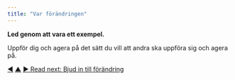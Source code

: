 ```yaml
---
title: "Var förändringen"
---
```



<strong>Led genom att vara ett exempel.</strong>

Uppför dig och agera på det sätt du vill att andra ska uppföra sig och agera på.

<div class="bottom-nav">
<a href="create-a-pull-system-for-organizational-change.html" title="Back to: Skapa ett flödesoptimerat system för organisatorisk förändring">◀</a> <a href="bringing-in-s3.html" title="Up: Bringing in S3">▲</a> <a href="invite-change.html" title="Read next: Bjud in till förändring">▶ Read next: Bjud in till förändring</a>
</div>


<script type="text/javascript">
Mousetrap.bind('g n', function() {
    window.location.href = 'invite-change.html';
    return false;
});
</script>

